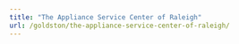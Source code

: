 ```yaml
---
title: "The Appliance Service Center of Raleigh"
url: /goldston/the-appliance-service-center-of-raleigh/
---
```

